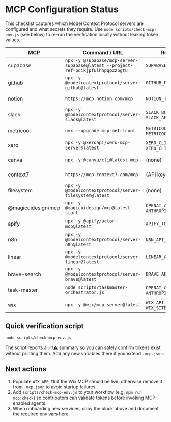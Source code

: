 # MCP Configuration Status

This checklist captures which Model Context Protocol servers are configured and what secrets they require. Use `node scripts/check-mcp-env.js` (see below) to re-run the verification locally without leaking token values.

| MCP | Command / URL | Required secrets | Status |
| --- | ------------- | ---------------- | ------ |
| supabase | `npx -y @supabase/mcp-server-supabase@latest --project-ref=pdikjpfulhhpqpxzpgtu` | `SUPABASE_ACCESS_TOKEN` | ✅ present |
| github | `npx -y @modelcontextprotocol/server-github@latest` | `GITHUB_PERSONAL_ACCESS_TOKEN` | ✅ present |
| notion | `https://mcp.notion.com/mcp` | `NOTION_TOKEN` | ✅ present |
| slack | `npx -y @modelcontextprotocol/server-slack@latest` | `SLACK_BOT_TOKEN`, `SLACK_APP_TOKEN` | ✅ present |
| metricool | `uvx --upgrade mcp-metricool` | `METRICOOL_USER_TOKEN`, `METRICOOL_USER_ID` | ✅ present |
| xero | `npx -y @xeroapi/xero-mcp-server@latest` | `XERO_CLIENT_ID`, `XERO_CLIENT_SECRET` | ✅ present |
| canva | `npx -y @canva/cli@latest mcp` | (none) | ✅ ready |
| context7 | `https://mcp.context7.com/mcp` | (API key baked into URL) | ✅ ready |
| filesystem | `npx -y @modelcontextprotocol/server-filesystem@latest` | (none) | ✅ ready |
| @magicuidesign/mcp | `npx -y @magicuidesign/mcp@latest start` | `OPENAI_API_KEY`, `ANTHROPIC_API_KEY` | ✅ present |
| apify | `npx -y @apify/actor-mcp@latest` | `APIFY_TOKEN` | ✅ present |
| n8n | `npx -y @modelcontextprotocol/server-n8n@latest` | `N8N_API_KEY`, `N8N_API_URL` | ✅ present |
| linear | `npx -y @modelcontextprotocol/server-linear@latest` | `LINEAR_API_KEY` | ✅ present |
| brave-search | `npx -y @modelcontextprotocol/server-brave@latest` | `BRAVE_API_KEY` | ✅ present |
| task-master | `node scripts/taskmaster-orchestrator.js` | `OPENAI_API_KEY`, `ANTHROPIC_API_KEY` | ✅ present |
| wix | `npx -y @wix/mcp-server@latest` | `WIX_API_KEY`, `WIX_APP_ID`, `WIX_SITE_ID` | ✅ present |

## Quick verification script

```bash
node scripts/check-mcp-env.js
```

The script reports a ✅/⚠️ summary so you can safely confirm tokens exist without printing them. Add any new variables there if you extend `.mcp.json`.

## Next actions

1. Populate `WIX_APP_ID` if the Wix MCP should be live; otherwise remove it from `.mcp.json` to avoid startup failures.
2. Add `scripts/check-mcp-env.js` to your workflow (e.g. `npm run mcp:check`) so contributors can validate tokens before invoking MCP-enabled agents.
3. When onboarding new services, copy the block above and document the required env vars here.
